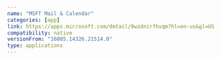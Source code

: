 ```yaml
---
name: "MSFT Mail & Calendar"
categories: [app]
link: https://apps.microsoft.com/detail/9wzdncrfhvqm?hl=en-us&gl=US
compatibility: native
versionFrom: "16005.14326.21514.0"
type: applications
---
```



